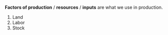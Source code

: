 **Factors of production** / **resources** / **inputs** are what we use in production.

1. Land
2. Labor
3. Stock